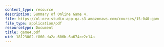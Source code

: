 ```yaml
---
content_type: resource
description: Summary of Online Game 4.
file: https://ol-ocw-studio-app-qa.s3.amazonaws.com/courses/15-040-game-theory-for-managers-spring-2004/18123002f860da2a606b6a674ce2c14a_game4.pdf
file_type: application/pdf
resourcetype: Document
title: game4.pdf
uid: 18123002-f860-da2a-606b-6a674ce2c14a
---
```

